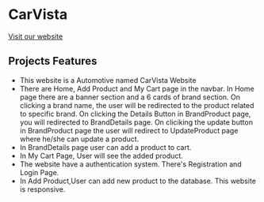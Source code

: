 # CarVista

[Visit our website](https://www.example.com)

## Projects Features

- This website is a Automotive named CarVista Website
- There are Home, Add Product and My Cart page in the navbar. In Home page there are a banner section and a 6 cards of brand section. On clicking a brand name, the user will be redirected to the product related to specific brand.
  On clicking the Details Button in BrandProduct page, you will redirected to BrandDetails page. On cliciking the update button in BrandProduct page the user will redirect to UpdateProduct page where he/she can update a product.
- In BrandDetails page user can add a product to cart.
- In My Cart Page, User will see the added product.
- The website have a authentication system. There's Registration and Login Page.
- In Add Product,User can add new product to the database. This website is responsive.
